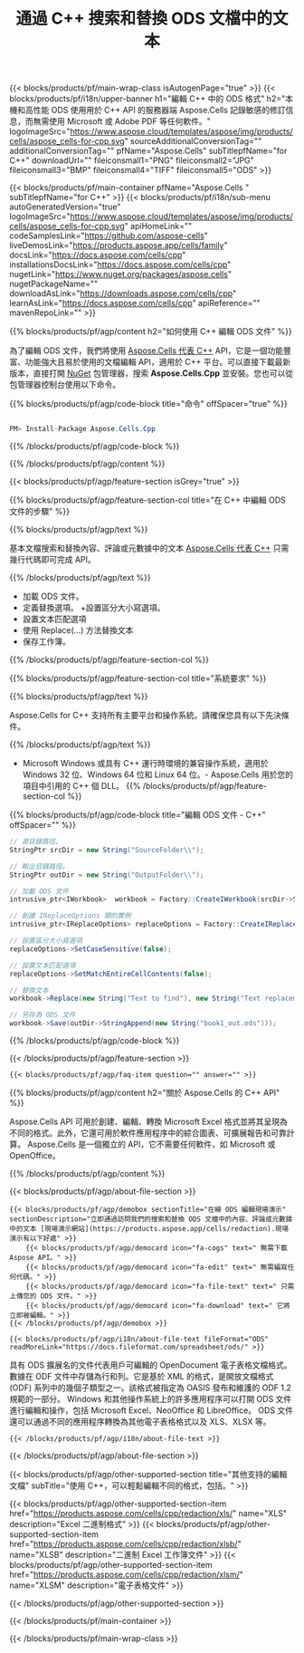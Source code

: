 ﻿---
title: 通過 C++ 搜索和替換 ODS 文檔中的文本 
weight: 1610
url: /zh-hant/cpp/redaction/ods/ 
description: C++ 用於在 Windows 32 位、Windows 64 位和 Linux 64 位的 C++ 運行時環境上編輯 ODS 文件中的敏感信息的示例代碼。
---
{{< blocks/products/pf/main-wrap-class isAutogenPage="true" >}}
{{< blocks/products/pf/i18n/upper-banner h1="編輯 C++ 中的 ODS 格式" h2="本機和高性能 ODS 使用用於 C++ API 的服務器端 Aspose.Cells 記錄敏感的修訂信息，而無需使用 Microsoft 或 Adobe PDF 等任何軟件。" logoImageSrc="https://www.aspose.cloud/templates/aspose/img/products/cells/aspose_cells-for-cpp.svg" sourceAdditionalConversionTag="" additionalConversionTag="" pfName="Aspose.Cells" subTitlepfName="for C++" downloadUrl="" fileiconsmall1="PNG" fileiconsmall2="JPG" fileiconsmall3="BMP" fileiconsmall4="TIFF" fileiconsmall5="ODS" >}}

{{< blocks/products/pf/main-container pfName="Aspose.Cells " subTitlepfName="for C++" >}}
{{< blocks/products/pf/i18n/sub-menu autoGeneratedVersion="true" logoImageSrc="https://www.aspose.cloud/templates/aspose/img/products/cells/aspose_cells-for-cpp.svg" apiHomeLink="" codeSamplesLink="https://github.com/aspose-cells" liveDemosLink="https://products.aspose.app/cells/family" docsLink="https://docs.aspose.com/cells/cpp" installationsDocsLink="https://docs.aspose.com/cells/cpp" nugetLink="https://www.nuget.org/packages/aspose.cells" nugetPackageName="" downloadAsLink="https://downloads.aspose.com/cells/cpp" learnAsLink="https://docs.aspose.com/cells/cpp" apiReference="" mavenRepoLink="" >}}

{{% blocks/products/pf/agp/content h2="如何使用 C++ 編輯 ODS 文件" %}}

 為了編輯 ODS 文件，我們將使用
 [Aspose.Cells 代表 C++](https://products.aspose.com/cells/cpp) 
 API，它是一個功能豐富、功能強大且易於使用的文檔編輯 API，適用於 C++ 平台。可以直接下載最新版本，直接打開
 [NuGet](https://www.nuget.org/packages/aspose.cells) 
 包管理器，搜索
 **Aspose.Cells.Cpp** 
 並安裝。您也可以從包管理器控制台使用以下命令。

{{% blocks/products/pf/agp/code-block title="命令" offSpacer="true" %}}

```cs

PM> Install-Package Aspose.Cells.Cpp


```

{{% /blocks/products/pf/agp/code-block %}}

{{% /blocks/products/pf/agp/content %}}

{{< blocks/products/pf/agp/feature-section isGrey="true" >}}

{{% blocks/products/pf/agp/feature-section-col title="在 C++ 中編輯 ODS 文件的步驟" %}}

{{% blocks/products/pf/agp/text %}}

 基本文檔搜索和替換內容、評論或元數據中的文本
 [Aspose.Cells 代表 C++](https://products.aspose.com/cells/cpp) 
 只需幾行代碼即可完成 API。

{{% /blocks/products/pf/agp/text %}}

+ 加載 ODS 文件。
+ 定義替換選項。
+設置區分大小寫選項。
+ 設置文本匹配選項
+ 使用 Replace(...) 方法替換文本
+ 保存工作簿。

{{% /blocks/products/pf/agp/feature-section-col %}}

{{% blocks/products/pf/agp/feature-section-col title="系統要求" %}}

{{% blocks/products/pf/agp/text %}}

 Aspose.Cells for C++ 支持所有主要平台和操作系統。請確保您具有以下先決條件。

{{% /blocks/products/pf/agp/text %}}

- Microsoft Windows 或具有 C++ 運行時環境的兼容操作系統，適用於 Windows 32 位、Windows 64 位和 Linux 64 位。- Aspose.Cells 用於您的項目中引用的 C++ 個 DLL。
{{% /blocks/products/pf/agp/feature-section-col %}}

{{% blocks/products/pf/agp/code-block title="編輯 ODS 文件 - C++" offSpacer="" %}}

```cs
// 源目錄路徑。
StringPtr srcDir = new String("SourceFolder\\");

// 輸出目錄路徑。
StringPtr outDir = new String("OutputFolder\\");

// 加載 ODS 文件
intrusive_ptr<IWorkbook>  workbook = Factory::CreateIWorkbook(srcDir->StringAppend(new String("book1.ods")));

// 創建 IReplaceOptions 類的實例
intrusive_ptr<IReplaceOptions> replaceOptions = Factory::CreateIReplaceOptions();

// 設置區分大小寫選項
replaceOptions->SetCaseSensitive(false);

// 設置文本匹配選項
replaceOptions->SetMatchEntireCellContents(false);

// 替換文本
workbook->Replace(new String("Text to find"), new String("Text replacement"), replaceOptions);

// 另存為 ODS 文件
workbook->Save(outDir->StringAppend(new String("book1_out.ods")));


```

{{% /blocks/products/pf/agp/code-block %}}

{{< /blocks/products/pf/agp/feature-section >}}

    {{< blocks/products/pf/agp/faq-item question="" answer="" >}}
 

<!-- aboutfile Starts -->

{{% blocks/products/pf/agp/content h2="關於 Aspose.Cells 的 C++ API" %}}

 Aspose.Cells API 可用於創建、編輯、轉換 Microsoft Excel 格式並將其呈現為不同的格式。此外，它還可用於軟件應用程序中的綜合圖表、可擴展報告和可靠計算。 Aspose.Cells 是一個獨立的 API，它不需要任何軟件，如 Microsoft 或 OpenOffice。  



{{% /blocks/products/pf/agp/content %}}

{{< blocks/products/pf/agp/about-file-section >}}

    {{< blocks/products/pf/agp/demobox sectionTitle="在線 ODS 編輯現場演示" sectionDescription="立即通過訪問我們的搜索和替換 ODS 文檔中的內容、評論或元數據中的文本 [現場演示網站](https://products.aspose.app/cells/redaction).現場演示有以下好處" >}}
        {{< blocks/products/pf/agp/democard icon="fa-cogs" text=" 無需下載 Aspose API。" >}}
        {{< blocks/products/pf/agp/democard icon="fa-edit" text=" 無需編寫任何代碼。" >}}
        {{< blocks/products/pf/agp/democard icon="fa-file-text" text=" 只需上傳您的 ODS 文件。" >}}
        {{< blocks/products/pf/agp/democard icon="fa-download" text=" 它將立即被編輯。" >}}
    {{< /blocks/products/pf/agp/demobox >}}

    {{< blocks/products/pf/agp/i18n/about-file-text fileFormat="ODS" readMoreLink="https://docs.fileformat.com/spreadsheet/ods/" >}}
具有 ODS 擴展名的文件代表用戶可編輯的 OpenDocument 電子表格文檔格式。數據在 ODF 文件中存儲為行和列。它是基於 XML 的格式，是開放文檔格式 (ODF) 系列中的幾個子類型之一。該格式被指定為 OASIS 發布和維護的 ODF 1.2 規範的一部分。 Windows 和其他操作系統上的許多應用程序可以打開 ODS 文件進行編輯和操作，包括 Microsoft Excel、NeoOffice 和 LibreOffice。 ODS 文件還可以通過不同的應用程序轉換為其他電子表格格式以及 XLS、XLSX 等。 

    {{< /blocks/products/pf/agp/i18n/about-file-text >}}

{{< /blocks/products/pf/agp/about-file-section >}}

<!-- aboutfile Ends -->

{{< blocks/products/pf/agp/other-supported-section title="其他支持的編輯文檔" subTitle="使用 C++，可以輕鬆編輯不同的格式，包括。" >}}

{{< blocks/products/pf/agp/other-supported-section-item href="https://products.aspose.com/cells/cpp/redaction/xls/" name="XLS" description="Excel 二進制格式" >}}
{{< blocks/products/pf/agp/other-supported-section-item href="https://products.aspose.com/cells/cpp/redaction/xlsb/" name="XLSB" description="二進制 Excel 工作簿文件" >}}
{{< blocks/products/pf/agp/other-supported-section-item href="https://products.aspose.com/cells/cpp/redaction/xlsm/" name="XLSM" description="電子表格文件" >}}

{{< /blocks/products/pf/agp/other-supported-section >}}

{{< /blocks/products/pf/main-container >}}
    
{{< /blocks/products/pf/main-wrap-class >}}